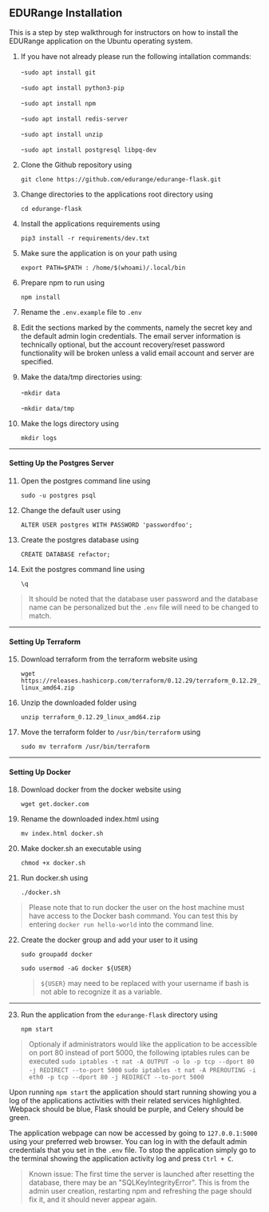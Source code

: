 ## EDURange Installation

This is a step by step walkthrough for instructors on how to install the EDURange application on the Ubuntu operating system.


1. If you have not already please run the following intallation commands:
	
	-`sudo apt install git`

	-`sudo apt install python3-pip`

	-`sudo apt install npm`

	-`sudo apt install redis-server`

	-`sudo apt install unzip`

	-`sudo apt install postgresql libpq-dev`


2. Clone the Github repository using
	
	`git clone https://github.com/edurange/edurange-flask.git`

3. Change directories to the applications root directory using 
 	
	`cd edurange-flask`

4. Install the applications requirements using 
 	
	`pip3 install -r requirements/dev.txt`

5. Make sure the application is on your path using 
 	
	`export PATH=$PATH : /home/$(whoami)/.local/bin`

6. Prepare npm to run using
	
	`npm install`

7. Rename the `.env.example` file to `.env`

8. Edit the sections marked by the comments, namely the secret key and the default admin login credentials. The email server information is technically optional, but the account recovery/reset password functionality will be broken unless a valid email account and server are specified.

9. Make the data/tmp directories using:
 	
	-`mkdir data`
 	
	-`mkdir data/tmp`

10. Make the logs directory using
	
	`mkdir logs`

---

#### Setting Up the Postgres Server

11. Open the postgres command line using 
 	
	`sudo -u postgres psql`

12. Change the default user using 
 	
	`ALTER USER postgres WITH PASSWORD 'passwordfoo';`

13. Create the postgres database using 
 	
	`CREATE DATABASE refactor;`

14. Exit the postgres command line using 
 	
	`\q`

> It should be noted that the database user password and the database name can be personalized but the `.env` file will need to be changed to match.

---

#### Setting Up Terraform

15. Download terraform from the terraform website using
 	
	`wget https://releases.hashicorp.com/terraform/0.12.29/terraform_0.12.29_linux_amd64.zip`

16. Unzip the downloaded folder using
	
	`unzip terraform_0.12.29_linux_amd64.zip`

17. Move the terraform folder to `/usr/bin/terraform` using
	
	`sudo mv terraform /usr/bin/terraform`

---

#### Setting Up Docker

18. Download docker from the docker website using
	
	`wget get.docker.com`

19. Rename the downloaded index.html using
	
	`mv index.html docker.sh`

20. Make docker.sh an executable using
	
	`chmod +x docker.sh`

21. Run docker.sh using
	
	`./docker.sh`

> Please note that to run docker the user on the host machine must have access to the Docker bash command. You can test this by entering `docker run hello-world` into the command line.

22. Create the docker group and add your user to it using

	`sudo groupadd docker`

	`sudo usermod -aG docker ${USER}`

	> `${USER}` may need to be replaced with your username if bash is not able to recognize it as a variable.

---

23. Run the application from the `edurange-flask` directory using
	
	`npm start`


> Optionaly if administrators would like the application to be accessible on port 80 instead of port 5000, the following iptables rules can be executed
>	`sudo iptables -t nat -A OUTPUT -o lo -p tcp --dport 80 -j REDIRECT --to-port 5000`
>	`sudo iptables -t nat -A PREROUTING -i eth0 -p tcp --dport 80 -j REDIRECT --to-port 5000`

Upon running `npm start` the application should start running showing you a log of the applications activities with their related services highlighted. Webpack should be blue, Flask should be purple, and Celery should be green.

The application webpage can now be accessed by going to `127.0.0.1:5000` using your preferred web browser. You can log in with the default admin credentials that you set in the `.env` file. To stop the application simply go to the terminal showing the application activity log and press `Ctrl + C`.


> Known issue:
> The first time the server is launched after resetting the database, there may be an "SQLKeyIntegrityError". This is from the admin user creation, restarting npm and refreshing the page should fix it, and it should never appear again.


